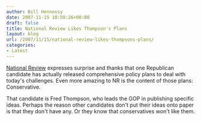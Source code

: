 ```yaml
---
author: Bill Hennessy
date: 2007-11-15 10:59:26+00:00
draft: false
title: National Review Likes Thompson's Plans
layout: blog
url: /2007/11/15/national-review-likes-thompsons-plans/
categories:
- Latest
---
```


[National Review](https://article.nationalreview.com/?q=MGQxMjc5ZWEyMTg1Zjc3MjY0MjY5OGYzYzZjYTkwMzI=) expresses surprise and thanks that one Republican candidate has actually released comprehensive policy plans to deal with today's challenges.  Even more amazing to NR is the content of those plans:  Conservative.

That candidate is Fred Thompson, who leads the GOP in publishing specific ideas.  Perhaps the reason other candidates don't put their ideas onto paper is that they don't have any.  Or they know that conservatives won't like them.
